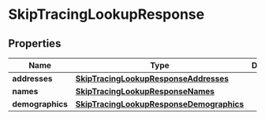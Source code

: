 

# SkipTracingLookupResponse

## Properties

Name | Type | Description | Notes
------------ | ------------- | ------------- | -------------
**addresses** | [**SkipTracingLookupResponseAddresses**](SkipTracingLookupResponseAddresses.md) |  |  [optional]
**names** | [**SkipTracingLookupResponseNames**](SkipTracingLookupResponseNames.md) |  |  [optional]
**demographics** | [**SkipTracingLookupResponseDemographics**](SkipTracingLookupResponseDemographics.md) |  |  [optional]





